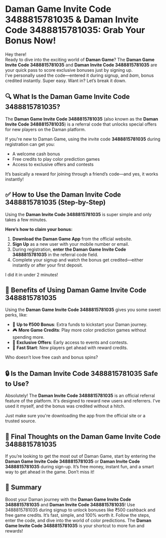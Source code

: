 # Daman Game Invite Code 3488815781035 & Daman Invite Code 3488815781035: Grab Your Bonus Now!

Hey there!  
Ready to dive into the exciting world of **Daman Game**? The **Daman Game Invite Code 3488815781035** and **Daman Invite Code 3488815781035** are your quick pass to score exclusive bonuses just by signing up.  
I’ve personally used the code—entered it during signup, and *bam*, bonus credited instantly. Super easy. Want in? Let’s break it down.


## 🔍 What Is the Daman Game Invite Code 3488815781035?

The **Daman Game Invite Code 3488815781035** (also known as the **Daman Invite Code 3488815781035**) is a referral code that unlocks special offers for new players on the Daman platform.

If you're new to Daman Game, using the invite code **3488815781035** during registration can get you:

- A welcome cash bonus
- Free credits to play color prediction games
- Access to exclusive offers and contests

It’s basically a reward for joining through a friend’s code—and yes, it works instantly!


## ✅ How to Use the Daman Invite Code 3488815781035 (Step-by-Step)

Using the **Daman Invite Code 3488815781035** is super simple and only takes a few minutes.

**Here’s how to claim your bonus:**

1. **Download the Daman Game App** from the official website.
2. **Sign Up** as a new user with your mobile number or email.
3. During registration, **enter the Daman Game Invite Code 3488815781035** in the referral code field.
4. Complete your signup and watch the bonus get credited—either instantly or after your first deposit.

I did it in under 2 minutes!


## 🎁 Benefits of Using Daman Game Invite Code 3488815781035

Using the **Daman Game Invite Code 3488815781035** gives you some sweet perks, like:

- 💸 **Up to ₹500 Bonus**: Extra funds to kickstart your Daman journey.
- 🎮 **More Game Credits**: Play more color prediction games without spending more.
- 🎉 **Exclusive Offers**: Early access to events and contests.
- 🚀 **Fast Start**: New players get ahead with reward credits.

Who doesn’t love free cash and bonus spins?


## 🔒 Is the Daman Invite Code 3488815781035 Safe to Use?

Absolutely! The **Daman Invite Code 3488815781035** is an official referral feature of the platform. It's designed to reward new users and referrers. I've used it myself, and the bonus was credited without a hitch.

Just make sure you're downloading the app from the official site or a trusted source.


## 📢 Final Thoughts on the Daman Game Invite Code 3488815781035

If you’re looking to get the most out of Daman Game, start by entering the **Daman Game Invite Code 3488815781035** or **Daman Invite Code 3488815781035** during sign-up. It’s free money, instant fun, and a smart way to get ahead in the game. Don’t miss it!


## 📝 Summary

Boost your Daman journey with the **Daman Game Invite Code 3488815781035** and **Daman Invite Code 3488815781035**! Use 3488815781035 during signup to unlock bonuses like ₹500 cashback and free game credits. It’s fast, simple, and 100% worth it. Follow the steps, enter the code, and dive into the world of color predictions. The **Daman Game Invite Code 3488815781035** is your shortcut to more fun and rewards!



